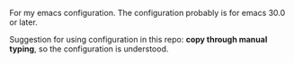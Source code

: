 For my emacs configuration. The configuration probably is for emacs 30.0 or later.

Suggestion for using configuration in this repo: **copy through manual typing**, so the configuration is understood.
